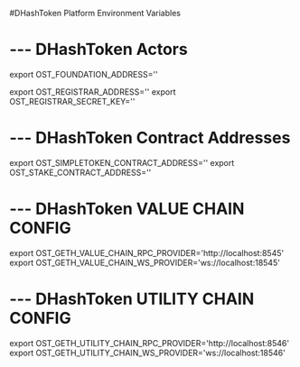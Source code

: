 #DHashToken Platform Environment Variables

# --- DHashToken Actors
export OST_FOUNDATION_ADDRESS=''

export OST_REGISTRAR_ADDRESS=''
export OST_REGISTRAR_SECRET_KEY=''

# --- DHashToken Contract Addresses
export OST_SIMPLETOKEN_CONTRACT_ADDRESS=''
export OST_STAKE_CONTRACT_ADDRESS=''


# --- DHashToken VALUE CHAIN CONFIG
export OST_GETH_VALUE_CHAIN_RPC_PROVIDER='http://localhost:8545'
export OST_GETH_VALUE_CHAIN_WS_PROVIDER='ws://localhost:18545'

# --- DHashToken UTILITY CHAIN CONFIG
export OST_GETH_UTILITY_CHAIN_RPC_PROVIDER='http://localhost:8546'
export OST_GETH_UTILITY_CHAIN_WS_PROVIDER='ws://localhost:18546'
